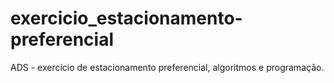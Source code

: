 # exercicio_estacionamento-preferencial
ADS - exercício de estacionamento preferencial, algoritmos e programação.

